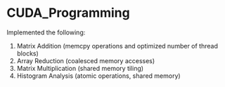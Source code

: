 # CUDA_Programming
Implemented the following:
1. Matrix Addition (memcpy operations and optimized number of thread blocks)
2. Array Reduction (coalesced memory accesses)
3. Matrix Multiplication (shared memory tiling)
4. Histogram Analysis (atomic operations, shared memory) 
